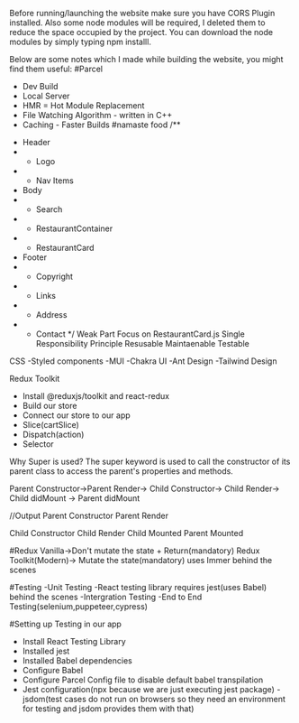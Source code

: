 Before running/launching the website make sure you have CORS Plugin installed. Also some node modules will be required, I deleted them to reduce the space occupied by the project. You can download the node modules by simply typing npm installl.

Below are some notes which I made while building the website, you might find them useful:
#Parcel
- Dev Build
- Local Server
- HMR = Hot Module Replacement
- File Watching Algorithm - written in C++
- Caching - Faster Builds
#namaste food
/**
 * Header
 * - Logo
 * - Nav Items
 * Body
 *  - Search
 *  - RestaurantContainer
 *    - RestaurantCard
 * Footer
 *   - Copyright
 *   - Links
 *   - Address
 *   - Contact
 */
 Weak Part
 Focus on RestaurantCard.js
 Single Responsibility Principle
 Resusable
 Maintaenable
 Testable

 CSS
 -Styled components
 -MUI
 -Chakra UI
 -Ant Design
 -Tailwind Design

 Redux Toolkit
 - Install @reduxjs/toolkit and react-redux
 - Build our store
 - Connect our store to our app
 - Slice(cartSlice)
 - Dispatch(action)
 - Selector

Why Super is used?
 The super keyword is used to call the constructor of its parent class to access the parent's properties and methods.

 Parent Constructor->Parent Render-> Child Constructor-> Child Render-> Child didMount -> Parent didMount

//Output
Parent Constructor
Parent Render

Child Constructor
Child Render
Child Mounted
Parent Mounted

#Redux
Vanilla->Don't mutate the state + Return(mandatory)
Redux Toolkit(Modern)-> Mutate the state(mandatory) uses Immer behind the scenes

#Testing
-Unit Testing
-React testing library requires jest(uses Babel) behind the scenes
-Intergration Testing
-End to End Testing(selenium,puppeteer,cypress)

#Setting up Testing in our app
- Install React Testing Library
- Installed jest
- Installed Babel dependencies
- Configure Babel
- Configure Parcel Config file to disable default babel transpilation
- Jest configuration(npx because we are just executing jest package)
-jsdom(test cases do not run on browsers so they need an environment for testing and jsdom provides them with that)

